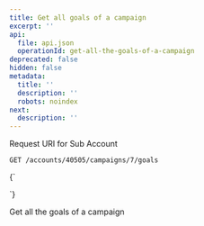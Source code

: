 ```yaml
---
title: Get all goals of a campaign
excerpt: ''
api:
  file: api.json
  operationId: get-all-the-goals-of-a-campaign
deprecated: false
hidden: false
metadata:
  title: ''
  description: ''
  robots: noindex
next:
  description: ''
---
```

Request URI for Sub Account

```
GET /accounts/40505/campaigns/7/goals
```

<HTMLBlock>{`
<div></div>

<style></style>
`}</HTMLBlock>

Get all the goals of a campaign